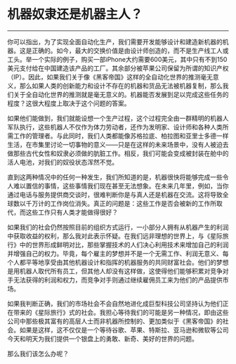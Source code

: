 # 机器奴隶还是机器主人？

------

你可以指出，为了实现全面自动化生产，我们需要开发能够设计和建造新机器的机器。这是正确的。如今，最大的交换价值是由设计师创造的，而不是生产线工人或工头。举一个实际的例子，购买一部iPhone大约需要600美元，其中只有不到150美元支付给在中国建造该产品的工厂。其余部分被苹果公司保留为所谓的知识产权（IP）。因此，如果我们关于像《黑客帝国》这样的全自动化世界的推测毫无意义，那么如果人类的创新能力和设计不存在的机器和货品无法被机器复制，那么我们关于全自动化世界的推测就是毫无意义的。机器能否发展到足以完成这些任务的程度？这很大程度上取决于这个问题的答案。

如果他们能做到，我们就能设想一个生产过程，这个过程完全由一群精明的机器人军队执行，这些机器人不仅作为体力劳动者，还作为发明家、设计师和各种人类所需工作的管理者。与此同时，我们人类都能像苏格拉底、柏拉图和亚里士多德一样生活，在市集里讨论一切事物的意义——只是在这样的未来场景中，没有人被迫去做那些古代女性和奴隶必须做的肮脏工作。相反，我们可能会变成被封装在舱中的活人电池，对我们的奴役状态浑然不觉。

直到这两种情况中的任何一种发生，我们所知道的是，机器很快将能够完成一些令人难以置信的事情，这些事情我们现在甚至无法想象。在未来几年里，例如，当你通过电话与服务提供商交谈时，很难判断你是与真人还是机器在交流。这将导致全球数以千万计的工作岗位消失。真正的问题是：这些工作是否会被新的工作所取代，而这些工作只有人类才能做得很好？

如果我们的社会仍然按照目前的组织方式运行，一小部分人拥有从机器产生的利润中获取收益的权利，那么我对此表示怀疑。在我们远非理想的世界上，与《星际旅行》中的世界形成鲜明对比，那些掌握技术的人们决心利用技术来增加自己的利润并增强自己的权力。毕竟，每个雇主的梦想并不是一个无需工作、利润无意义、每个人都平等地享受由其他机器设计和指挥的机器服务的共同财富社会。他们的梦想是用机器人取代所有员工，但其他人却没有这样做，这使得他们能够积累对竞争对手无法获得的利润和权力，而竞争对手则通过继续雇佣员工来为他们的产品提供市场。

如果我判断正确，我们的市场社会不会自然地进化成巨型科技公司坚持认为他们正在带来的《星际旅行》式的社会。我担心等待我们的可能是另一种情况，即由这些公司中那些极其富有的高层人士而非机器所控制的、更加类似于《黑客帝国》的社会。如果是这样，这不仅仅是一个等待谷歌、苹果、特斯拉、亚马逊和微软等公司今天和明天为我们提供一个银盘上的勇敢、新奇、美好的世界的问题。

那么我们该怎么办呢？
